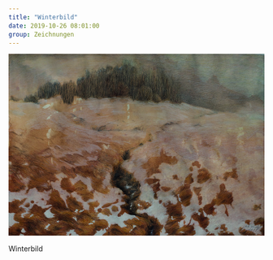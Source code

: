 ```yaml
---
title: "Winterbild"
date: 2019-10-26 08:01:00
group: Zeichnungen
---
```

![Winterbild](/img/zeichnungen/winterbild.jpg)

Winterbild
